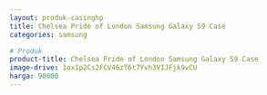```yaml
---
layout: produk-casinghp
title: Chelsea Pride of London Samsung Galaxy S9 Case
categories: samsung

# Produk
product-title: Chelsea Pride of London Samsung Galaxy S9 Case
image-drive: 1ox1p2Cs2FCV46zT6t7Yvh3VIJFjk9vCU
harga: 90000
---
```

